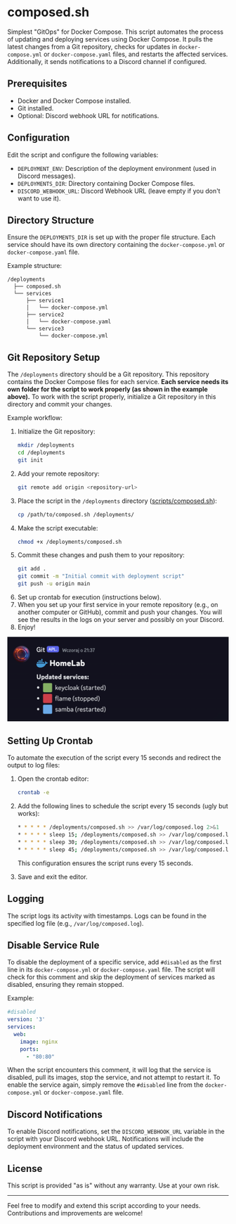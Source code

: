 # composed.sh

Simplest "GitOps" for Docker Compose. This script automates the process of updating and deploying services using Docker Compose. It pulls the latest changes from a Git repository, checks for updates in `docker-compose.yml` or `docker-compose.yaml` files, and restarts the affected services. Additionally, it sends notifications to a Discord channel if configured.

## Prerequisites

- Docker and Docker Compose installed.
- Git installed.
- Optional: Discord webhook URL for notifications.

## Configuration

Edit the script and configure the following variables:

- `DEPLOYMENT_ENV`: Description of the deployment environment (used in Discord messages).
- `DEPLOYMENTS_DIR`: Directory containing Docker Compose files.
- `DISCORD_WEBHOOK_URL`: Discord Webhook URL (leave empty if you don't want to use it).

## Directory Structure

Ensure the `DEPLOYMENTS_DIR` is set up with the proper file structure. Each service should have its own directory containing the `docker-compose.yml` or `docker-compose.yaml` file.

Example structure:
```
/deployments
  ├── composed.sh
  └── services
      ├── service1
      │   └── docker-compose.yml
      ├── service2
      │   └── docker-compose.yaml
      └── service3
          └── docker-compose.yml
```

## Git Repository Setup

The `/deployments` directory should be a Git repository. This repository contains the Docker Compose files for each service. **Each service needs its own folder for the script to work properly (as shown in the example above).** To work with the script properly, initialize a Git repository in this directory and commit your changes.

Example workflow:
1. Initialize the Git repository:
   ```bash
   mkdir /deployments
   cd /deployments
   git init
   ```
2. Add your remote repository:
   ```bash
   git remote add origin <repository-url>
   ```
3. Place the script in the `/deployments` directory ([scripts/composed.sh](scripts/composed.sh)):
   ```bash
   cp /path/to/composed.sh /deployments/
   ```
4. Make the script executable:
   ```bash
   chmod +x /deployments/composed.sh
   ```
5. Commit these changes and push them to your repository:
   ```bash
   git add .
   git commit -m "Initial commit with deployment script"
   git push -u origin main
   ```
6. Set up crontab for execution (instructions below).
7. When you set up your first service in your remote repository (e.g., on another computer or GitHub), commit and push your changes. You will see the results in the logs on your server and possibly on your Discord.
8. Enjoy!

![Example Discord message - notification](static/example-discord-message.png)

## Setting Up Crontab

To automate the execution of the script every 15 seconds and redirect the output to log files:

1. Open the crontab editor:
   ```bash
   crontab -e
   ```
2. Add the following lines to schedule the script every 15 seconds (ugly but works):
   ```bash
   * * * * * /deployments/composed.sh >> /var/log/composed.log 2>&1
   * * * * * sleep 15; /deployments/composed.sh >> /var/log/composed.log 2>&1
   * * * * * sleep 30; /deployments/composed.sh >> /var/log/composed.log 2>&1
   * * * * * sleep 45; /deployments/composed.sh >> /var/log/composed.log 2>&1
   ```
   This configuration ensures the script runs every 15 seconds.

3. Save and exit the editor.

## Logging

The script logs its activity with timestamps. Logs can be found in the specified log file (e.g., `/var/log/composed.log`).

## Disable Service Rule

To disable the deployment of a specific service, add `#disabled` as the first line in its `docker-compose.yml` or `docker-compose.yaml` file. The script will check for this comment and skip the deployment of services marked as disabled, ensuring they remain stopped.

Example:
```yaml
#disabled
version: '3'
services:
  web:
    image: nginx
    ports:
      - "80:80"
```

When the script encounters this comment, it will log that the service is disabled, pull its images, stop the service, and not attempt to restart it. To enable the service again, simply remove the `#disabled` line from the `docker-compose.yml` or `docker-compose.yaml` file.

## Discord Notifications

To enable Discord notifications, set the `DISCORD_WEBHOOK_URL` variable in the script with your Discord webhook URL. Notifications will include the deployment environment and the status of updated services.

## License

This script is provided "as is" without any warranty. Use at your own risk.

---

Feel free to modify and extend this script according to your needs. Contributions and improvements are welcome!